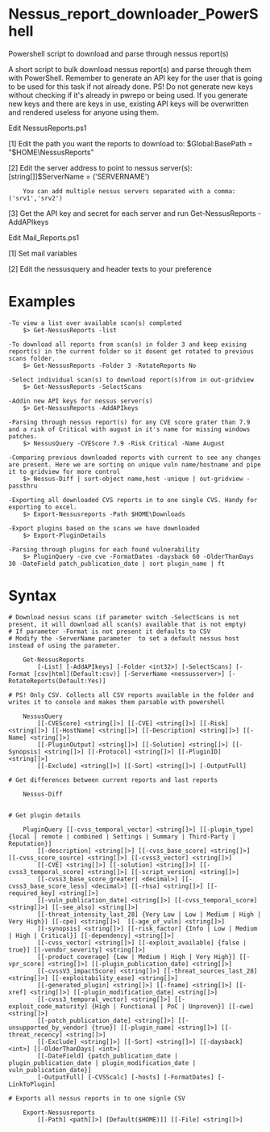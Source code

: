 # Nessus_report_downloader_PowerShell
Powershell script to download and parse through nessus report(s)

A short script to bulk download nessus report(s) and parse through them with PowerShell.
Remember to generate an API key for the user that is going to be used for this task if not already done.
PS! Do not generate new keys without checking if it's already in pwrepo or being used.
If you generate new keys and there are keys in use, existing API keys will be overwritten and rendered useless for anyone using them.

Edit NessusReports.ps1

  [1] Edit the path you want the reports to download to: $Global:BasePath   = "$HOME\NessusReports"
  
  [2] Edit the server address to point to nessus server(s): [string[]]$ServerName = ('SERVERNAME')
        
        You can add multiple nessus servers separated with a comma: ('srv1','srv2')
  
  [3] Get the API key and secret for each server and run Get-NessusReports -AddAPIkeys

Edit Mail_Reports.ps1
  
  [1] Set mail variables
  
  [2] Edit the nessusquery and header texts to your preference
  
# Examples
    -To view a list over available scan(s) completed
        $> Get-NessusReports -list
        
    -To download all reports from scan(s) in folder 3 and keep exising report(s) in the current folder so it dosent get rotated to previous scans folder.
        $> Get-NessusReports -Folder 3 -RotateReports No
        
    -Select individual scan(s) to download report(s)from in out-gridview
        $> Get-NessusReports -SelectScans
        
    -Addin new API keys for nessus server(s)
        $> Get-NessusReports -AddAPIkeys
        
    -Parsing through nessus report(s) for any CVE score grater than 7.9 and a risk of Critical with august in it's name for missing windows patches.
        $> NessusQuery -CVEScore 7.9 -Risk Critical -Name August
        
    -Comparing previous downloaded reports with current to see any changes are present. Here we are sorting on unique vuln name/hostname and pipe it to gridview for more control
        $> Nessus-Diff | sort-object name,host -unique | out-gridview -passthru
        
    -Exporting all downloaded CVS reports in to one single CVS. Handy for exporting to excel.
        $> Export-Nessusreports -Path $HOME\Downloads

    -Export plugins based on the scans we have downloaded
        $> Export-PluginDetails

    -Parsing through plugins for each found vulnerability
        $> PluginQuery -cve cve -FormatDates -daysback 60 -OlderThanDays 30 -DateField patch_publication_date | sort plugin_name | ft



# Syntax
    
    # Download nessus scans (if parameter switch -SelectScans is not present, it will download all scan(s) available that is not empty)
    # If parameter -Format is not present it defaults to CSV
    # Modify the -ServerName parameter  to set a default nessus host instead of using the parameter.
    
        Get-NessusReports
            [-List] [-AddAPIkeys] [-Folder <int32>] [-SelectScans] [-Format [csv|html](Default:csv)] [-ServerName <nessusserver>] [-RotateReports(Default:Yes)]
    
    # PS! Only CSV. Collects all CSV reports available in the folder and writes it to console and makes them parsable with powershell
    
        NessusQuery 
            [[-CVEScore] <string[]>] [[-CVE] <string[]>] [[-Risk] <string[]>] [[-HostName] <string[]>] [[-Description] <string[]>] [[-Name] <string[]>] 
            [[-PluginOutput] <string[]>] [[-Solution] <string[]>] [[-Synopsis] <string[]>] [[-Protocol] <string[]>] [[-PluginID] <string[]>] 
            [[-Exclude] <string[]>] [[-Sort] <string[]>] [-OutputFull]
               
    # Get differences between current reports and last reports
    
        Nessus-Diff

    
    # Get plugin details

        PluginQuery [[-cvss_temporal_vector] <string[]>] [[-plugin_type] {local | remote | combined | Settings | Summary | Third-Party | Reputation}]
    		[[-description] <string[]>] [[-cvss_base_score] <string[]>] [[-cvss_score_source] <string[]>] [[-cvss3_vector] <string[]>]
    		[[-CVE] <string[]>] [[-solution] <string[]>] [[-cvss3_temporal_score] <string[]>] [[-script_version] <string[]>]
    		[[-cvss3_base_score_greater] <decimal>] [[-cvss3_base_score_less] <decimal>] [[-rhsa] <string[]>] [[-required_key] <string[]>]
    		[[-vuln_publication_date] <string[]>] [[-cvss_temporal_score] <string[]>] [[-see_also] <string[]>]
    		[[-threat_intensity_last_28] {Very Low | Low | Medium | High | Very High}] [[-cpe] <string[]>]	[[-age_of_vuln] <string[]>]
    		[[-synopsis] <string[]>] [[-risk_factor] {Info | Low | Medium | High | Critical}] [[-dependency] <string[]>]
    		[[-cvss_vector] <string[]>] [[-exploit_available] {false | true}] [[-vendor_severity] <string[]>]
    		[[-product_coverage] {Low | Medium | High | Very High}] [[-vpr_score] <string[]>] [[-plugin_publication_date] <string[]>]
    		[[-cvssV3_impactScore] <string[]>] [[-threat_sources_last_28] <string[]>] [[-exploitability_ease] <string[]>]
    		[[-generated_plugin] <string[]>] [[-fname] <string[]>] [[-xref] <string[]>] [[-plugin_modification_date] <string[]>]
    		[[-cvss3_temporal_vector] <string[]>] [[-exploit_code_maturity] {High | Functional | PoC | Unproven}] [[-cwe] <string[]>]
    		[[-patch_publication_date] <string[]>] [[-unsupported_by_vendor] {true}] [[-plugin_name] <string[]>] [[-threat_recency] <string[]>]
    		[[-Exclude] <string[]>] [[-Sort] <string[]>] [[-daysback] <int>] [[-OlderThanDays] <int>]
    		[[-DateField] {patch_publication_date | plugin_publication_date | plugin_modification_date | vuln_publication_date}]
    		[-OutputFull] [-CVSScalc] [-hosts] [-FormatDates] [-LinkToPlugin]
    
    # Exports all nessus reports in to one signle CSV
    
        Export-Nessusreports
            [[-Path] <path[]>] [Default($HOME)]] [[-File] <string[]>]
